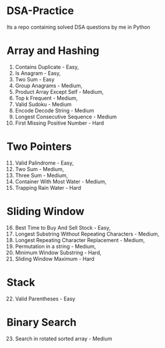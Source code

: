 # DSA-Practice
Its a repo containing solved DSA questions by me in Python

# Array and Hashing
1. Contains Duplicate - Easy,
2. Is Anagram - Easy,
3. Two Sum - Easy
4. Group Anagrams - Medium,
5. Product Array Except Self - Medium,
6. Top k Frequent - Medium,
7. Valid Sudoku - Medium
8. Encode Decode String - Medium
9. Longest Consecutive Sequence - Medium
10. First Missing Positive Number - Hard

# Two Pointers
11. Valid Palindrome - Easy,
12. Two Sum - Medium,
13. Three Sum - Medium,
14. Container With Most Water - Medium, 
15. Trapping Rain Water - Hard

# Sliding Window
16. Best Time to Buy And Sell Stock - Easy,
17. Longest Substring Without Repeating Characters - Medium,
18. Longest Repeating Character Replacement - Medium,
19. Permutation in a string - Medium,
20. Minimum Window Substring - Hard,
21. Sliding Window Maximum - Hard

# Stack
22. Valid Parentheses - Easy

# Binary Search
23. Search in rotated sorted array - Medium

